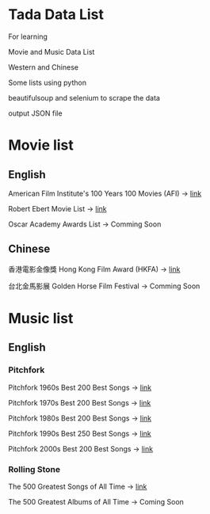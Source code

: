 # Tada Data List
For learning

Movie and Music Data List 

Western and Chinese

Some lists using python 

beautifulsoup and selenium to scrape the data

output JSON file

# Movie list

## English
American Film Institute's 100 Years 100 Movies (AFI)  -> [link](https://jaredycw.github.io/datajson/movie/western/AFI/data.json)

Robert Ebert Movie List -> [link](https://jaredycw.github.io/datajson/movie/western/RobertEbert/data.json)

Oscar Academy Awards List -> Comming Soon
## Chinese
香港電影金像獎 Hong Kong Film Award (HKFA) -> [link](https://jaredycw.github.io/datajson/movie/chinese/hkfa/data.json)

台北金馬影展 Golden Horse Film Festival -> Comming Soon

# Music list
## English
### Pitchfork
Pitchfork 1960s Best 200 Best Songs -> [link](https://jaredycw.github.io/datajson/music/western/pitchfork/decades/besttracks/1960s/data.json)

Pitchfork 1970s Best 200 Best Songs -> [link](https://jaredycw.github.io/datajson/music/western/pitchfork/decades/besttracks/1970s/data.json)

Pitchfork 1980s Best 200 Best Songs -> [link](https://jaredycw.github.io/datajson/music/western/pitchfork/decades/besttracks/1980s/data.json)

Pitchfork 1990s Best 250 Best Songs -> [link](https://jaredycw.github.io/datajson/music/western/pitchfork/decades/besttracks/1990s/data.json)

Pitchfork 2000s Best 200 Best Songs -> [link](https://jaredycw.github.io/datajson/music/western/pitchfork/decades/besttracks/2000s/data.json)
### Rolling Stone
The 500 Greatest Songs of All Time -> [link](https://jaredycw.github.io/datajson/music/western/rollingstone/500GreatestSong/data.json)

The 500 Greatest Albums of All Time ->  Coming Soon
